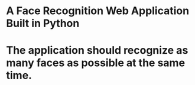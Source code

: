 # A Face Recognition Web Application Built in Python
# The application should recognize as many faces as possible at the same time.